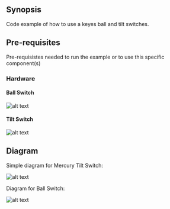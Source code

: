 ## Synopsis

Code example of how to use a keyes ball and tilt switches.

## Pre-requisites

Pre-requisistes needed to run the example or to use this specific component(s)

### Hardware

#### Ball Switch

![alt text](https://easytechnology.r.worldssl.net/images/1024x863-keyes%20ball%20switch%20arduino%20dx.jpg "Ball Switch")

#### Tilt Switch

![alt text](https://steps2make.com/wp-content/uploads/2017/10/KY-017-Tilt-Switch.jpg "Mercury Tilt Switch")

## Diagram

Simple diagram for Mercury Tilt Switch:

![alt text](https://raw.githubusercontent.com/ErebusC/Small_Projects/master/arduino_work/37_in_1_Sensor_Kit/arduino_fritzing/merc_tilt_switch.png "Mercury Tilt Switch")

Diagram for Ball Switch:

![alt text](https://raw.githubusercontent.com/ErebusC/Small_Projects/master/arduino_work/37_in_1_Sensor_Kit/arduino_fritzing/ball_switch.png "Ball Switch")